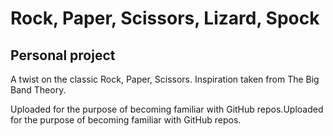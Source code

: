 # Rock, Paper, Scissors, Lizard, Spock

## Personal project
A twist on the classic Rock, Paper, Scissors. Inspiration taken from The Big Band Theory. 

Uploaded for the purpose of becoming familiar with GitHub repos.Uploaded for the purpose of becoming familiar with GitHub repos.
